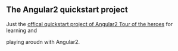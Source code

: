 ## The Angular2 quickstart project
Just the [offical quickstart project of Angular2 Tour of the heroes](https://angular.io/docs/ts/latest/tutorial/) for learning and

playing aroudn with Angular2.

